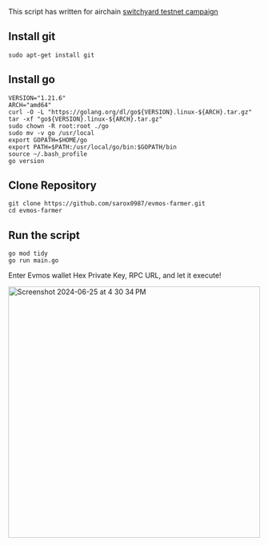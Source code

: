 This script has written for airchain [switchyard testnet campaign](https://paragraph.xyz/@sarox.eth/airchain-rollup?referrer=0xbefEf0FE13B9bD398A88DAB74CCd62099C51333C)

## Install git

```
sudo apt-get install git
```

## Install go

```
VERSION="1.21.6"
ARCH="amd64"
curl -O -L "https://golang.org/dl/go${VERSION}.linux-${ARCH}.tar.gz"
tar -xf "go${VERSION}.linux-${ARCH}.tar.gz"
sudo chown -R root:root ./go
sudo mv -v go /usr/local
export GOPATH=$HOME/go
export PATH=$PATH:/usr/local/go/bin:$GOPATH/bin
source ~/.bash_profile
go version
```

## Clone Repository

```
git clone https://github.com/sarox0987/evmos-farmer.git
cd evmos-farmer
```

## Run the script
```
go mod tidy
go run main.go
```

Enter Evmos wallet Hex Private Key, RPC URL, and let it execute!

<img width="503" alt="Screenshot 2024-06-25 at 4 30 34 PM" src="https://github.com/sarox0987/evmos-farmer/assets/153465797/a858ebd2-4045-4e28-bdb5-e5c1fe6ab788">




